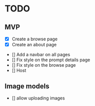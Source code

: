 # TODO

## MVP

- [x] Create a browse page
- [x] Create an about page
- [] Add a navbar on all pages
- [] Fix style on the prompt details page
- [] Fix style on the browse page
- [] Host


## Image models
- [] allow uploading images
